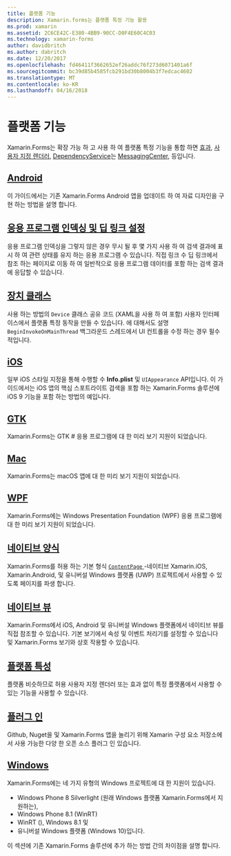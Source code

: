 ```yaml
---
title: 플랫폼 기능
description: Xamarin.forms는 플랫폼 특정 기능 활용
ms.prod: xamarin
ms.assetid: 2C6CE42C-E380-4BB9-90CC-D0F4E60C4C03
ms.technology: xamarin-forms
author: davidbritch
ms.author: dabritch
ms.date: 12/20/2017
ms.openlocfilehash: fd46411f3662652ef26addc76f273d6071401a6f
ms.sourcegitcommit: bc39d85b4585fcb291bd30b8004b3f7edcac4602
ms.translationtype: MT
ms.contentlocale: ko-KR
ms.lasthandoff: 04/16/2018
---
```

# <a name="platform-features"></a>플랫폼 기능

Xamarin.Forms는 확장 가능 하 고 사용 하 여 플랫폼 특정 기능을 통합 하면 [효과](~/xamarin-forms/app-fundamentals/effects/index.md), [사용자 지정 렌더러](~/xamarin-forms/app-fundamentals/custom-renderer/index.md), [DependencyService](~/xamarin-forms/app-fundamentals/dependency-service/index.md)는 [MessagingCenter](~/xamarin-forms/app-fundamentals/messaging-center.md), 등입니다.

## <a name="androidandroidindexmd"></a>[Android](android/index.md)

이 가이드에서는 기존 Xamarin.Forms Android 앱을 업데이트 하 여 자료 디자인을 구현 하는 방법을 설명 합니다.

## <a name="application-indexing-and-deep-linkingdeep-linkingmd"></a>[응용 프로그램 인덱싱 및 딥 링크 설정](deep-linking.md)

응용 프로그램 인덱싱을 그렇지 않은 경우 무시 될 후 몇 가지 사용 하 여 검색 결과에 표시 하 여 관련 상태를 유지 하는 응용 프로그램 수 있습니다. 직접 링크 수 딥 링크에서 참조 하는 페이지로 이동 하 여 일반적으로 응용 프로그램 데이터를 포함 하는 검색 결과에 응답할 수 있습니다.

## <a name="device-classdevicemd"></a>[장치 클래스](device.md)

사용 하는 방법의 `Device` 클래스 공유 코드 (XAML을 사용 하 여 포함) 사용자 인터페이스에서 플랫폼 특정 동작을 만들 수 있습니다. 에 대해서도 설명 `BeginInvokeOnMainThread` 백그라운드 스레드에서 UI 컨트롤을 수정 하는 경우 필수적입니다.

## <a name="iosiosindexmd"></a>[iOS](ios/index.md)

일부 iOS 스타일 지정을 통해 수행할 수 **Info.plist** 및 `UIAppearance` API입니다. 이 가이드에서는 iOS 앱의 핵심 스포트라이트 검색을 포함 하는 Xamarin.Forms 솔루션에 iOS 9 기능을 포함 하는 방법의 예입니다.

## <a name="gtkgtkmd"></a>[GTK](gtk.md)

Xamarin.Forms는 GTK # 응용 프로그램에 대 한 미리 보기 지원이 되었습니다.

## <a name="macmacmd"></a>[Mac](mac.md)

Xamarin.Forms는 macOS 앱에 대 한 미리 보기 지원이 되었습니다.

## <a name="wpfwpfmd"></a>[WPF](wpf.md)

Xamarin.Forms에는 Windows Presentation Foundation (WPF) 응용 프로그램에 대 한 미리 보기 지원이 되었습니다.

## <a name="native-formsnative-formsmd"></a>[네이티브 양식](native-forms.md)

Xamarin.Forms를 허용 하는 기본 형식 [ `ContentPage` ](https://developer.xamarin.com/api/type/Xamarin.Forms.ContentPage/)-네이티브 Xamarin.iOS, Xamarin.Android, 및 유니버설 Windows 플랫폼 (UWP) 프로젝트에서 사용할 수 있도록 페이지를 파생 합니다.

## <a name="native-viewsnative-viewsindexmd"></a>[네이티브 뷰](native-views/index.md)

Xamarin.Forms에서 iOS, Android 및 유니버설 Windows 플랫폼에서 네이티브 뷰를 직접 참조할 수 있습니다. 기본 보기에서 속성 및 이벤트 처리기를 설정할 수 있습니다 및 Xamarin.Forms 보기와 상호 작용할 수 있습니다.

## <a name="platform-specificsplatform-specificsindexmd"></a>[플랫폼 특성](platform-specifics/index.md)

플랫폼 비슷하므로 허용 사용자 지정 렌더러 또는 효과 없이 특정 플랫폼에서 사용할 수 있는 기능을 사용할 수 있습니다.

## <a name="pluginspluginsmd"></a>[플러그 인](plugins.md)

Github, Nuget을 및 Xamarin.Forms 앱을 늘리기 위해 Xamarin 구성 요소 저장소에서 사용 가능한 다양 한 오픈 소스 플러그 인 있습니다.

## <a name="windowswindowsindexmd"></a>[Windows](windows/index.md)

Xamarin.Forms에는 네 가지 유형의 Windows 프로젝트에 대 한 지원이 있습니다.

* Windows Phone 8 Silverlight (원래 Windows 플랫폼 Xamarin.Forms에서 지 원하는),
* Windows Phone 8.1 (WinRT)
* WinRT (), Windows 8.1 및
* 유니버설 Windows 플랫폼 (Windows 10)입니다.

이 섹션에 기존 Xamarin.Forms 솔루션에 추가 하는 방법 간의 차이점을 설명 합니다.
